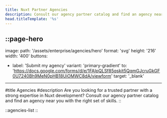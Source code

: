 ```yaml
---
title: Nuxt Partner Agencies
description: Consult our agency partner catalog and find an agency near you with the right set of skills.
head.titleTemplate: '%s'
---
```

::page-hero
---
image:
  path: '/assets/enterprise/agencies/hero'
  format: 'svg'
  height: '216'
  width: '400'
buttons:
  - label: 'Submit my agency'
    variant: 'primary-gradient'
    to: 'https://docs.google.com/forms/d/e/1FAIpQLSf85qskit5QqmGJcruGkGF0U7240Bh9MeN0pHB18UiOMWC8dA/viewform'
    target: '_blank'
---
#title
Agencies
#description
Are you looking for a trusted partner with a strong expertise in Nuxt development? Consult our agency partner catalog and find an agency near you with the right set of skills.
::

::agencies-list
::
